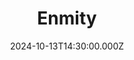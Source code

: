 ---
video:
  type: vimeo
  id: 1019291535
speaker:
  permalink: bart-wilkins
  name: Bart Wilkins
title: Enmity
image: https://i.imgur.com/aR4FkKr.png
date: 2024-10-13T14:30:00.000Z
---